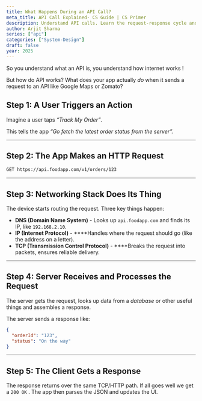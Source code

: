 ```yaml
---
title: What Happens During an API Call?
meta_title: API Call Explained- CS Guide | CS Primer
description: Understand API calls. Learn the request-response cycle and how APIs connect apps in software development.
author: Arjit Sharma
series: ["api"]
categories: ["System-Design"]
draft: false
year: 2025
---
```


So you understand what an API is, you understand how internet works !

But how do API works? What does your app actually *do* when it sends a request to an API like Google Maps or Zomato?

## Step 1: A User Triggers an Action

Imagine a user taps *“Track My Order”*.

This tells the app *“Go fetch the latest order status from the server”.*

---

## Step 2: The App Makes an HTTP Request

```bash
GET https://api.foodapp.com/v1/orders/123
```

---

## Step 3: Networking Stack Does Its Thing

The device starts routing the request. Three key things happen:

- **DNS (Domain Name System)** - Looks up `api.foodapp.com` and finds its IP, like `192.168.2.10`.
- **IP (Internet Protocol)** - ****Handles where the request should go (like the address on a letter).
- **TCP (Transmission Control Protocol)** - ****Breaks the request into packets, ensures reliable delivery.

---

## Step 4: Server Receives and Processes the Request

The server gets the request, looks up data from a *database* or other useful things and assembles a response.

The server sends a response like:

```json
{
  "orderId": "123",
  "status": "On the way"
}
```

---

## Step 5: The Client Gets a Response

The response returns over the same TCP/HTTP path. If all goes well we get a  `200 OK` . The app then parses the JSON and updates the UI.
